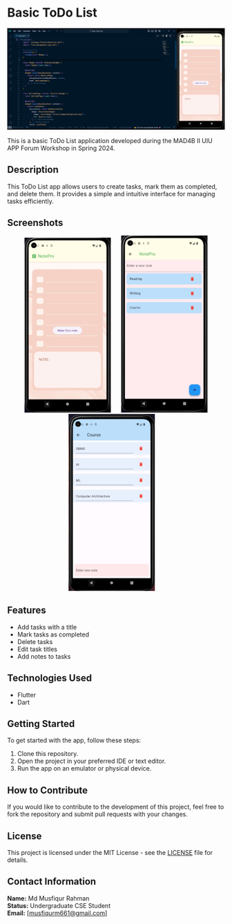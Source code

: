 # Basic ToDo List
<img src="Readme_Image/FirstLook.png">

This is a basic ToDo List application developed during the MAD4B II UIU APP Forum Workshop in Spring 2024.

## Description

This ToDo List app allows users to create tasks, mark them as completed, and delete them. It provides a simple and intuitive interface for managing tasks efficiently.

## Screenshots

<!-- Add screenshots or images of your app in action here -->
<div align="center">
  <img src="Readme_Image/Home.png" alt="Screenshot 1" width="200" style="margin-right: 20px;"> 
  <img src="Readme_Image/NoteList.png" alt="Screenshot 3" width="200">
  <img src="Readme_Image/Added_Note.png" alt="Screenshot 2" width="200" style="margin-right: 20px;">
 
</div>

## Features

- Add tasks with a title
- Mark tasks as completed
- Delete tasks
- Edit task titles
- Add notes to tasks

## Technologies Used

- Flutter
- Dart

## Getting Started

To get started with the app, follow these steps:

1. Clone this repository.
2. Open the project in your preferred IDE or text editor.
3. Run the app on an emulator or physical device.

## How to Contribute

If you would like to contribute to the development of this project, feel free to fork the repository and submit pull requests with your changes.

## License

This project is licensed under the MIT License - see the [LICENSE](LICENSE) file for details.
## Contact Information

**Name:** Md Musfiqur Rahman  
**Status:** Undergraduate CSE Student  
**Email:** [musfiqurm661@gmail.com]

